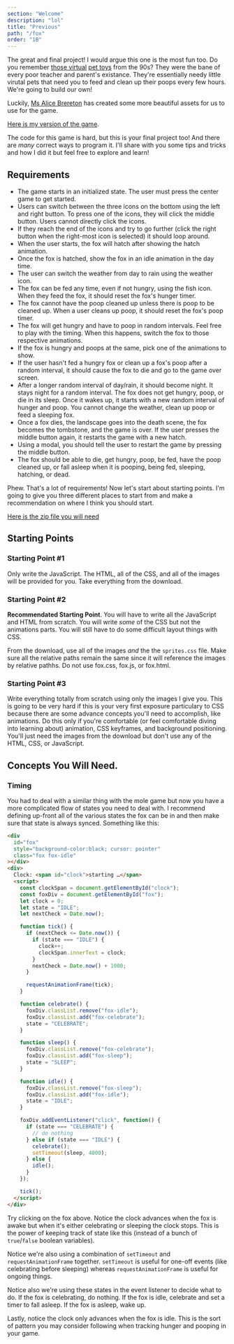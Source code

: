 ```yaml
---
section: "Welcome"
description: "lol"
title: "Previous"
path: "/fox"
order: "1B"
---
```


The great and final project! I would argue this one is the most fun too. Do you remember [those virtual][virtual-pet] [pet toys][virtual-pet-2] from the 90s? They were the bane of every poor teacher and parent's existance. They're essentially needy little virutal pets that need you to feed and clean up their poops every few hours. We're going to build our own!

Luckily, [Ms Alice Brereton][alice] has created some more beautiful assets for us to use for the game.

[Here is my version of the game][fox].

The code for this game is hard, but this is your final project too! And there are _many_ correct ways to program it. I'll share with you some tips and tricks and how I did it but feel free to explore and learn!

## Requirements

- The game starts in an initialized state. The user must press the center game to get started.
- Users can switch between the three icons on the bottom using the left and right button. To press one of the icons, they will click the middle button. Users cannot directly click the icons.
- If they reach the end of the icons and try to go further (click the right button when the right-most icon is selected) it should loop around.
- When the user starts, the fox will hatch after showing the hatch animation.
- Once the fox is hatched, show the fox in an idle animation in the day time.
- The user can switch the weather from day to rain using the weather icon.
- The fox can be fed any time, even if not hungry, using the fish icon. When they feed the fox, it should reset the fox's hunger timer.
- The fox cannot have the poop cleaned up unless there is poop to be cleaned up. When a user cleans up poop, it should reset the fox's poop timer.
- The fox will get hungry and have to poop in random intervals. Feel free to play with the timing. When this happens, switch the fox to those respective animations.
- If the fox is hungry and poops at the same, pick one of the animations to show.
- If the user hasn't fed a hungry fox or clean up a fox's poop after a random interval, it should cause the fox to die and go to the game over screen.
- After a longer random interval of day/rain, it should become night. It stays night for a random interval. The fox does not get hungry, poop, or die in its sleep. Once it wakes up, it starts with a new random interval of hunger and poop. You cannot change the weather, clean up poop or feed a sleeping fox.
- Once a fox dies, the landscape goes into the death scene, the fox becomes the tombstone, and the game is over. If the user presses the middle button again, it restarts the game with a new hatch.
- Using a modal, you should tell the user to restart the game by pressing the middle button.
- The fox should be able to die, get hungry, poop, be fed, have the poop cleaned up, or fall asleep when it is pooping, being fed, sleeping, hatching, or dead.

Phew. That's a lot of requirements! Now let's start about starting points. I'm going to give you three different places to start from and make a recommendation on where I think you should start.

[Here is the zip file you will need][zip]

## Starting Points

### Starting Point #1

Only write the JavaScript. The HTML, all of the CSS, and all of the images will be provided for you. Take everything from the download.

### Starting Point #2

**Recommendated Starting Point**. You will have to write all the JavaScript and HTML from scratch. You will write _some_ of the CSS but not the animations parts. You will still have to do some difficult layout things with CSS.

From the download, use all of the images _and_ the the `sprites.css` file. Make sure all the relative paths remain the same since it will reference the images by relative pathhs. Do not use fox.css, fox.js, or fox.html.

### Starting Point #3

Write everything totally from scratch using only the images I give you. This is going to be very hard if this is your very first exposure particulary to CSS because there are some advance concepts you'll need to accomplish, like animations. Do this only if you're comfortable (or feel comfortable diving into learning about) animation, CSS keyframes, and background positioning. You'll just need the images from the download but don't use any of the HTML, CSS, or JavaScript.

## Concepts You Will Need.

### Timing

You had to deal with a similar thing with the mole game but now you have a more complicated flow of states you need to deal with. I recommend defining up-front all of the various states the fox can be in and then make sure that state is always synced. Something like this:

```html
<div
  id="fox"
  style="background-color:black; cursor: pointer"
  class="fox fox-idle"
></div>
<div>
  Clock: <span id="clock">starting …</span>
  <script>
    const clockSpan = document.getElementById("clock");
    const foxDiv = document.getElementById("fox");
    let clock = 0;
    let state = "IDLE";
    let nextCheck = Date.now();

    function tick() {
      if (nextCheck <= Date.now()) {
        if (state === "IDLE") {
          clock++;
          clockSpan.innerText = clock;
        }
        nextCheck = Date.now() + 1000;
      }

      requestAnimationFrame(tick);
    }

    function celebrate() {
      foxDiv.classList.remove("fox-idle");
      foxDiv.classList.add("fox-celebrate");
      state = "CELEBRATE";
    }

    function sleep() {
      foxDiv.classList.remove("fox-celebrate");
      foxDiv.classList.add("fox-sleep");
      state = "SLEEP";
    }

    function idle() {
      foxDiv.classList.remove("fox-sleep");
      foxDiv.classList.add("fox-idle");
      state = "IDLE";
    }

    foxDiv.addEventListener("click", function() {
      if (state === "CELEBRATE") {
        // do nothing
      } else if (state === "IDLE") {
        celebrate();
        setTimeout(sleep, 4000);
      } else {
        idle();
      }
    });

    tick();
  </script>
</div>
```

Try clicking on the fox above. Notice the clock advances when the fox is awake but when it's either celebrating or sleeping the clock stops. This is the power of keeping track of state like this (instead of a bunch of `true`/`false` boolean variables).

Notice we're also using a combination of `setTimeout` and `requestAnimationFrame` together. `setTimeout` is useful for one-off events (like celebrating before sleeping) whereas `requestAnimationFrame` is useful for ongoing things.

Notice also we're using these states in the event listener to decide what to do. If the fox is celebrating, do nothing. If the fox is idle, celebrate and set a timer to fall asleep. If the fox is asleep, wake up.

Lastly, notice the clock only advances when the fox is idle. This is the sort of pattern you may consider following when tracking hunger and pooping in your game.

[virtual-pet]: https://en.wikipedia.org/wiki/Tamagotchi
[virtual-pet-2]: https://en.wikipedia.org/wiki/Giga_Pet
[alice]: https://www.pickledalice.com/
[fox]: ./fox-pet/fox.html
[zip]: ./fox.zip
